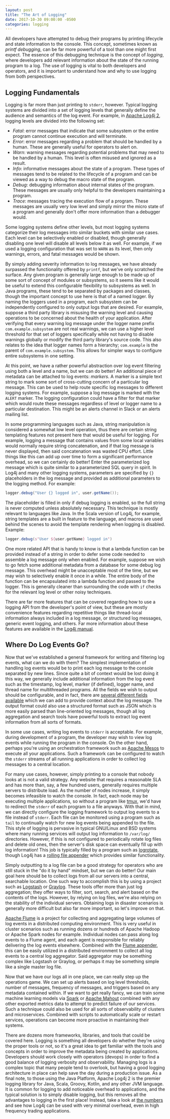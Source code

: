 ```yaml
---
layout: post
title: "The Art of Logging"
date: 2017-10-30 09:00:00 -0500
categories: logging
---
```

All developers have attempted to debug their programs by printing
lifecycle and state information to the console.  This concept,
sometimes known as *printf debugging*, can be far more powerful of
a tool than one might first expect.  The essence of this debugging
technique is the concept of *logging*, where developers add relevant
information about the state of the running program to a log.  The
use of logging is vital to both developers and operators, and it
is important to understand how and why to use logging from both
perspectives.

## Logging Fundamentals

Logging is far more than just printing to `stderr`, however.  Typical
logging systems are divided into a set of logging levels that
generally define the audience and semantics of the log event.  For
example, in [Apache Log4j 2][log4j], logging levels are divided
into the following set:

* *Fatal*: error messages that indicate that some subsystem or the
entire program cannot continue execution and will terminate.
* *Error*: error messages regarding a problem that should be handled
by a human. These are generally useful for operators to alert on.
* *Warn*: warning messages regarding potential problems that may need
to be handled by a human. This level is often misused and ignored
as a result.
* *Info*: informative messages about the state of a program. These
types of messages tend to be related to the lifecycle of a program
and can be viewed as a way to debug the macro state of the program.
* *Debug*: debugging information about internal states of the program.
These messages are usually only helpful to the developers maintaining
a program.
* *Trace*: messages tracing the execution flow of a program. These
messages are usually very low level and simply mirror the micro
state of a program and generally don't offer more information than
a debugger would.

Some logging systems define other levels, but most logging systems
categorize their log messages into similar buckets with similar use
cases.  Each level can be selectively enabled or disabled, though
generally disabling one level will disable all levels below it as
well.  For example, if we used a logging configuration that was set
to `WARN` as its level, then only warnings, errors, and fatal
messages would be shown.

By simply adding severity information to log messages, we have
already surpassed the functionality offered by `printf`, but we've
only scratched the surface.  Any given program is generally large
enough to be made up of some sort of concept of modules or subsystems,
so it seems like it would be useful to extend this configurable
flexibility to subsystems as well.  In Java programs, these tend
to be separated by packages and classes, though the important concept
to use here is that of a named logger.  By naming the loggers used
in a program, each subsystem can be independently configured to
only output logs that are desired.  For example, suppose a third
party library is misusing the warning level and causing operations
to be concerned about the health of your application.  After verifying
that every warning log message under the logger name prefix
`com.example.subsystem` are not real warnings, we can use a higher
level threshold for that set of loggers specifically while not
having to disable warnings globally or modify the third party
library's source code.  This also relates to the idea that logger
names form a hierarchy; `com.example` is the parent of
`com.example.subsystem`.  This allows for simpler ways to configure
entire subsystems in one setting.

At this point, we have a rather powerful abstraction over log event
filtering using both a level and a name, but we can do better!  An
additional piece of metadata can be attached to log events: *markers*.
A marker is a simple text string to mark some sort of cross-cutting
concern of a particular log message.  This can be used to help route
specific log messages to different logging systems.  For example,
suppose a log message is marked with the `ALERT` marker.  The logging
configuration could have a filter for that marker which would route
these messages regardless of level or logger name to a particular
destination.  This might be an alerts channel in Slack or an alerts
mailing list.

In some programming languages such as Java, string manipulation is
considered a somewhat low level operation, thus there are certain
string templating features not present here that would be useful
for logging.  For example, logging a message that contains values
from some local variables would normally require string concatenation,
and if that log message is never displayed, then said concatenation
was wasted CPU effort.  Little things like this can add up over
time to form a significant performance overhead, so we can certainly
do better!  Enter the parameterized log message which is quite
similar to a parameterized SQL query in spirit.  In Log4j and many
other logging systems, parameters are specified by `{}` placeholders
in the log message and provided as additional parameters to the
logging method.  For example:

```java
logger.debug("User {} logged in", user.getName());
```

The placeholder is filled in only if debug logging is enabled, so
the full string is never computed unless absolutely necessary.  This
technique is mostly relevant to languages like Java.  In the Scala
version of Log4j, for example, string templates are a built in
feature to the language, and macros are used behind the scenes to
avoid the template rendering when logging is disabled.  Example:

```scala
logger.debug(s"User ${user.getName} logged in")
```

One more related API that is handy to know is that a lambda function
can be provided instead of a string in order to defer some code
needed to assemble a log message only when enabled.  For example,
suppose we wish to go fetch some additional metadata from a database
for some debug log message.  This overhead might be unacceptable
most of the time, but we may wish to selectively enable it once in
a while.  The entire body of the function can be encapsulated into
a lambda function and passed to the logger.  This is generally
cleaner than surrounding the code with `if` checks for the relevant
log level or other noisy techniques.

There are far more features that can be covered regarding how to
use a logging API from the developer's point of view, but these are
mostly convenience features regarding repetitive things like
thread-local information always included in a log message, or
structured log messages, generic event logging, and others.  Far
more information about these features are available in the [Log4j
manual][api].

## Where Do Log Events Go?

Now that we've established a general framework for writing and
filtering log events, what can we do with them?  The simplest
implementation of handling log events would be to print each log
message to the console separated by new lines.  Since quite a bit
of context would be lost doing it this way, we generally include
additional information from the log event such as the timestamp,
log level, marker (if defined), logger name, and thread name for
multithreaded programs.  All the fields we wish to output should
be configurable, and in fact, there are [several different fields
available][pattern] which we can add to provide context about the
log message.  The output format could also use a structured format
such as JSON which is more easily parsed than line-oriented log
messages, though all log aggregation and search tools have powerful
tools to extract log event information from all sorts of formats.

In some use cases, writing log events to `stderr` is acceptable.
For example, during development of a program, the developer may
wish to view log events while running the program in the console.
On the other hand, perhaps you're using an orchestration framework
such as [Apache Mesos][mesos] to execute all your applications.
Such a framework can be configured to watch the `stderr` streams
of all running applications in order to collect log messages to a
central location.

For many use cases, however, simply printing to a console that
nobody looks at is not a valid strategy.  Any website that requires
a reasonable SLA and has more than, say, a few hundred users,
generally requires multiple servers to distribute load.  As the
number of nodes increase, it simply becomes infeasible to watch the
console.  In fact, each node may be executing multiple applications,
so without a program like [tmux][tmux], we'd have to redirect the
`stderr` of each program to a file anyways.  With that in mind, we
can directly configure the logging framework to output log events
to a file instead of `stderr`.  Each file can be monitored using a
program such as `tail` to continually watch for new log events being
appended to the file.  This style of logging is pervasive in typical
GNU/Linux and BSD systems where many running services will output
log information to `/var/log/` directories.  However, if this is
not configured to periodically rotate log files and delete old ones,
then the server's disk space can eventually fill up with log
information!  This job is typically filled by a program such as
[logrotate][logrotate], though Log4j has a [rolling file
appender][rolling] which provides similar functionality.

Simply outputting to a log file can be a good strategy for operators
who are still stuck in the "do it by hand" mindset, but we can do
better!  Our main goal here should be to collect logs from all our
servers into a central, searchable location.  One such way to
accomplish this is by using a project such as [Logstash][logstash]
or [Graylog][graylog].  These tools offer more than just log
aggregation; they offer ways to filter, sort, search, and alert
based on the contents of the logs.  However, by relying on log
files, we're also relying on the stability of the individual servers.
Obtaining logs in disaster scenarios is generally more difficult
but also far more important, so let's improve on that.

[Apache Flume][flume] is a project for collecting and aggregating
large volumes of log events in a distributed computing environment.
This is very useful in cluster scenarios such as running dozens or
hundreds of Apache Hadoop or Apache Spark nodes for example.
Individual nodes can pass along log events to a Flume agent, and
each agent is responsible for reliably delivering the log events
elsewhere.  Combined with the [Flume appender][flumeapp], this can
be easily utilized in a distributed environment to collect all log
events to a central log aggregator.  Said aggregator may be something
complex like Logstash or Graylog, or perhaps it may be something
simple like a single master log file.

Now that we have our logs all in one place, we can really step up
the operations game.  We can set up alerts based on log level
thresholds, number of messages, frequency of messages, and triggers
based on any metadata contained within.  If we want to get really
fancy, we can train some machine learning models via [Spark][mllib]
or [Apache Mahout][mahout] combined with any other exported metrics
data to attempt to predict failure of our services.  Such a technique
could also be used for all sorts of observability of clusters and
microservices.  Combined with scripts to automatically scale or
restart services, operations can become more proactive in maintaining
their systems.

There are dozens more frameworks, libraries, and tools that could
be covered here.  Logging is something all developers do whether
they're using the proper tools or not, so it's a great idea to get
familiar with the tools and concepts in order to improve the metadata
being created by applications.  Developers should work closely with
operators (devops) in order to find a good balance of logging
verbosity and observability.  Managing logs is a complex topic that
many people tend to overlook, but having a good logging architecture
in place can help save the day during a production issue.  As a
final note, to those using the Java Platform, Apache Log4j 2 is the
premier logging library for Java, Scala, Groovy, Kotlin, and any
other JVM language.  It is common for logging to add noticeable
overhead to applications, and the typical solution is to simply
disable logging, but this removes all the advantages to logging in
the first place!  Instead, take a look at [the numbers][perf] and
see how Log4j can be used with very minimal overhead, even in high
frequency trading applications.

[log4j]: https://logging.apache.org/log4j/2.x/
[api]: https://logging.apache.org/log4j/2.x/manual/api.html
[pattern]: https://logging.apache.org/log4j/2.x/manual/layouts.html#PatternLayout
[mesos]: https://mesos.apache.org/
[tmux]: https://github.com/tmux/tmux/wiki
[logrotate]: https://github.com/logrotate/logrotate
[rolling]: https://logging.apache.org/log4j/2.x/manual/appenders.html#RollingRandomAccessFileAppender
[logstash]: https://www.elastic.co/products/logstash
[graylog]: https://www.graylog.org/
[flume]: https://flume.apache.org/
[flumeapp]: https://logging.apache.org/log4j/2.x/manual/appenders.html#FlumeAppender
[mllib]: https://spark.apache.org/mllib/
[mahout]: https://mahout.apache.org/
[perf]: https://logging.apache.org/log4j/2.x/performance.html
